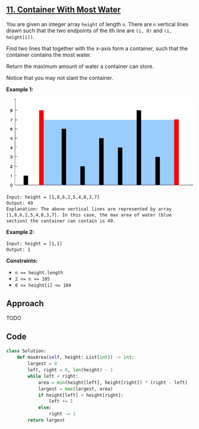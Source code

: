 ## [11. Container With Most Water](https://leetcode.com/problems/container-with-most-water/description/)

You are given an integer array `height` of length `n`. There are `n` vertical lines drawn such that the two endpoints of the ith line are `(i, 0)` and `(i, height[i])`.

Find two lines that together with the x-axis form a container, such that the container contains the most water.

Return the maximum amount of water a container can store.

Notice that you may not slant the container.

**Example 1:**

![](example-1.jpg)

```
Input: height = [1,8,6,2,5,4,8,3,7]
Output: 49
Explanation: The above vertical lines are represented by array [1,8,6,2,5,4,8,3,7]. In this case, the max area of water (blue section) the container can contain is 49.
```

**Example 2:**

```
Input: height = [1,1]
Output: 1
```

**Constraints:**

- `n == height.length`
- `2 <= n <= 105`
- `0 <= height[i] <= 104`

## Approach

TODO

## Code

```python
class Solution:
    def maxArea(self, height: List[int]) -> int:
        largest = 0
        left, right = 0, len(height) - 1
        while left < right:
            area = min(height[left], height[right]) * (right - left)
            largest = max(largest, area)
            if height[left] < height[right]:
                left += 1
            else:
                right -= 1
        return largest
```
